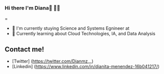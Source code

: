 ### Hi there I'm Diana👋 :woman_technologist:
=
- :memo: I'm currently stuying Science and Systems Egnineer at 
- :bamboo: Currently learning about Cloud Technologies, IA, and Data Analysis

## Contact me!
- [Twitter] (https://twitter.com/Dianmz__)
- [Linkedin] (https://www.linkedin.com/in/dianita-menendez-16b041217/)
<!--
**Dianmz/Dianmz** is a ✨ _special_ ✨ repository because its `README.md` (this file) appears on your GitHub profile.

Here are some ideas to get you started:

- 🔭 I’m currently working on ...
- 🌱 I’m currently learning ...
- 👯 I’m looking to collaborate on ...
- 🤔 I’m looking for help with ...
- 💬 Ask me about ...
- 📫 How to reach me: ...
- 😄 Pronouns: ...
- ⚡ Fun fact: ...
-->
